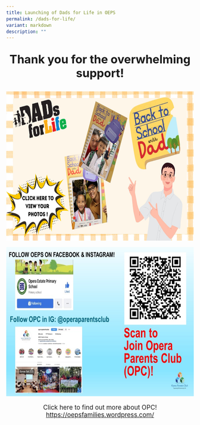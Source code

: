 ```yaml
---
title: Launching of Dads for Life in OEPS
permalink: /dads-for-life/
variant: markdown
description: ""
---
```

<p style="font-size:220%;" align="center"><b>Thank you for the overwhelming support!</b></p>

<a href="https://albumizr.com/a/-PxM"><img style="width:600px;height:400px;" alt="HTML tutorial" src="/images/dad.jpg"></a><br>

<img style="width:600px;height:400px;" alt="HTML tutorial" src="/images/opc2024.jpeg">



<p></p><p style="font-size:120%;" align="center">Click here to find out more about OPC! <a href="https://oepsfamilies.wordpress.com/">https://oepsfamilies.wordpress.com/</a></p>